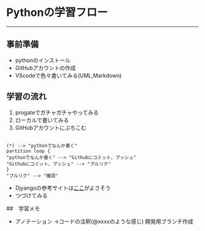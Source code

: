 # Pythonの学習フロー

---

## 事前準備

- pythonのインストール
- GitHubアカウントの作成
- VScodeで色々書いてみる(UML,Markdown)

## 学習の流れ

1. progateでガチャガチャやってみる
2. ローカルで書いてみる
3. GitHubアカウントにぶちこむ

```puml

(*) --> "pythonでなんか書く"
partition loop {
"pythonでなんか書く" --> "Githubにコミット、プッシュ"
"Githubにコミット、プッシュ" --> "プルリク"
}
"プルリク" --> "確認"
```

- Djyangoの参考サイトは[ここ](https://docs.djangoproject.com/ja/3.1/intro/tutorial01/)がよさそう
- つづけてみる

##　学習メモ

- アノテーション
→コードの注釈(@xxxxのような感じ)
開発用ブランチ作成